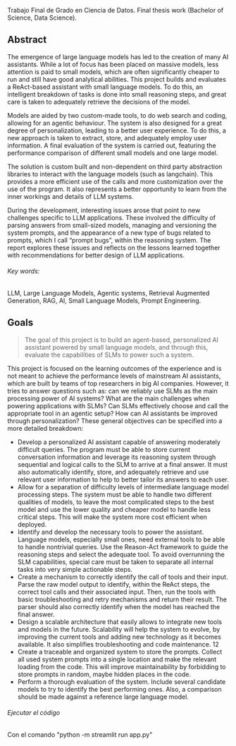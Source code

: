 Trabajo Final de Grado en Ciencia de Datos. Final thesis work (Bachelor of Science, Data Science).

## Abstract

The emergence of large language models has led to the creation of many AI assistants. While a lot of
focus has been placed on massive models, less attention is paid to small models, which are often
significantly cheaper to run and still have good analytical abilities. This project builds and evaluates a
ReAct-based assistant with small language models. To do this, an intelligent breakdown of tasks is done
into small reasoning steps, and great care is taken to adequately retrieve the decisions of the model.


Models are aided by two custom-made tools, to do web search and coding, allowing for an agentic
behaviour. The system is also designed for a great degree of personalization, leading to a better user
experience. To do this, a new approach is taken to extract, store, and adequately employ user
information. A final evaluation of the system is carried out, featuring the performance comparison of
different small models and one large model.


The solution is custom built and non-dependent on third party abstraction libraries to interact with
the language models (such as langchain). This provides a more efficient use of the calls and more
customization over the use of the program. It also represents a better opportunity to learn from the
inner workings and details of LLM systems.


During the development, interesting issues arose that point to new challenges specific to LLM
applications. These involved the difficulty of parsing answers from small-sized models, managing and
versioning the system prompts, and the appearance of a new type of bugs related to prompts, which
I call “prompt bugs”, within the reasoning system. The report explores these issues and reflects on the
lessons learned together with recommendations for better design of LLM applications.

###### Key words:
LLM, Large Language Models, Agentic systems, Retrieval Augmented Generation, RAG, AI,
Small Language Models, Prompt Engineering.


## Goals

> The goal of this project is to build an agent-based, personalized AI assistant powered by small language models, and through this, evaluate the capabilities of SLMs to power such a system.


This project is focused on the learning outcomes of the experience and is not meant to achieve the
performance levels of mainstream AI assistants, which are built by teams of top researchers in big AI
companies. However, it tries to answer questions such as: can we reliably use SLMs as the main
processing power of AI systems? What are the main challenges when powering applications with
SLMs? Can SLMs effectively choose and call the appropriate tool in an agentic setup? How can AI
assistants be improved through personalization?
These general objectives can be specified into a more detailed breakdown:
- Develop a personalized AI assistant capable of answering moderately difficult queries. The
program must be able to store current conversation information and leverage its reasoning
system through sequential and logical calls to the SLM to arrive at a final answer. It must also
automatically identify, store, and adequately retrieve and use relevant user information to help
to better tailor its answers to each user.
- Allow for a separation of difficulty levels of intermediate language model processing steps. The
system must be able to handle two different qualities of models, to leave the most complicated
steps to the best model and use the lower quality and cheaper model to handle less critical
steps. This will make the system more cost efficient when deployed.
- Identify and develop the necessary tools to power the assistant. Language models, especially
small ones, need external tools to be able to handle nontrivial queries. Use the Reason-Act
framework to guide the reasoning steps and select the adequate tool. To avoid
overrunning the SLM capabilities, special care must be taken to separate all internal tasks into
very simple actionable steps.
- Create a mechanism to correctly identify the call of tools and their input. Parse the raw model
output to identify, within the ReAct steps, the correct tool calls and their associated input.
Then, run the tools with basic troubleshooting and retry mechanisms and return their result.
The parser should also correctly identify when the model has reached the final answer.
- Design a scalable architecture that easily allows to integrate new tools and models in the
future. Scalability will help the system to evolve, by improving the current tools and adding
new technology as it becomes available. It also simplifies troubleshooting and code
maintenance.
12
- Create a traceable and organized system to store the prompts. Collect all used system prompts
into a single location and make the relevant loading from the code. This will improve
maintainability by forbidding to store prompts in random, maybe hidden places in the code.
- Perform a thorough evaluation of the system. Include several candidate models to try to
identify the best performing ones. Also, a comparison should be made against a reference
large language model.






###### Ejecutar el código

Con el comando "python -m streamlit run app.py"
